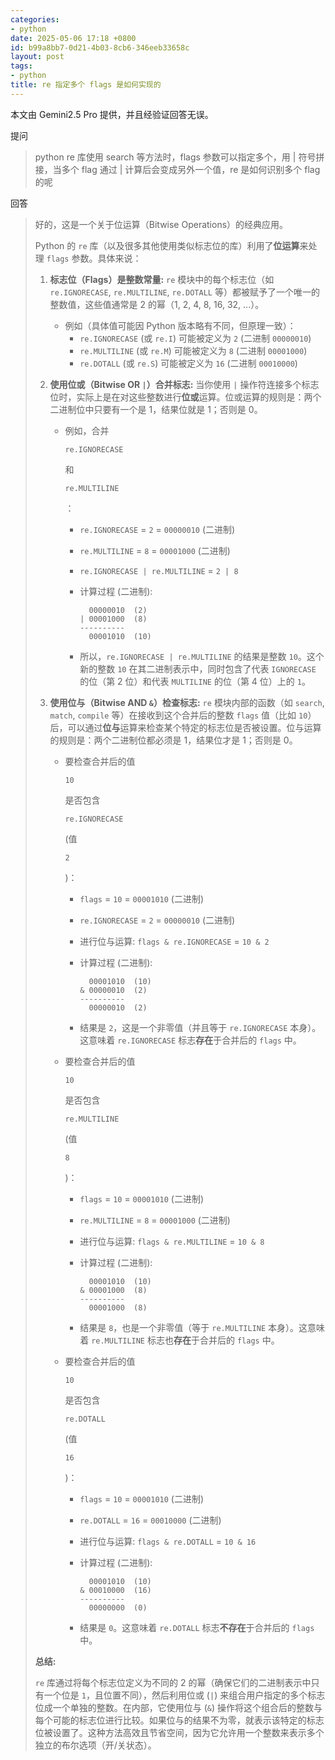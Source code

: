 ```yaml
---
categories:
- python
date: 2025-05-06 17:18 +0800
id: b99a8bb7-0d21-4b03-8cb6-346eeb33658c
layout: post
tags:
- python
title: re 指定多个 flags 是如何实现的
---
```


本文由 Gemini2.5 Pro 提供，并且经验证回答无误。



提问

> python re 库使用 search 等方法时，flags 参数可以指定多个，用 | 符号拼接，当多个 flag 通过 | 计算后会变成另外一个值，re 是如何识别多个 flag 的呢

回答

> 好的，这是一个关于位运算（Bitwise Operations）的经典应用。
>
> Python 的 `re` 库（以及很多其他使用类似标志位的库）利用了**位运算**来处理 `flags` 参数。具体来说：
>
> 1. **标志位（Flags）是整数常量:** `re` 模块中的每个标志位（如 `re.IGNORECASE`, `re.MULTILINE`, `re.DOTALL` 等）都被赋予了一个唯一的整数值，这些值通常是 2 的幂（1, 2, 4, 8, 16, 32, ...）。
>
>    - 例如（具体值可能因 Python 版本略有不同，但原理一致）：
>      - `re.IGNORECASE` (或 `re.I`) 可能被定义为 `2` (二进制 `00000010`)
>      - `re.MULTILINE` (或 `re.M`) 可能被定义为 `8` (二进制 `00001000`)
>      - `re.DOTALL` (或 `re.S`) 可能被定义为 `16` (二进制 `00010000`)
>
> 2. **使用位或（Bitwise OR `|`）合并标志:** 当你使用 `|` 操作符连接多个标志位时，实际上是在对这些整数进行**位或**运算。位或运算的规则是：两个二进制位中只要有一个是 1，结果位就是 1；否则是 0。
>
>    - 例如，合并 
>
>      ```
>      re.IGNORECASE
>      ```
>
>       和 
>
>      ```
>      re.MULTILINE
>      ```
>
>      ：
>
>      - `re.IGNORECASE` = `2` = `00000010` (二进制)
>
>      - `re.MULTILINE` = `8` = `00001000` (二进制)
>
>      - `re.IGNORECASE | re.MULTILINE` = `2 | 8`
>
>      - 计算过程 (二进制):
>
>        ```
>          00000010  (2)
>        | 00001000  (8)
>        ----------
>          00001010  (10)
>        ```
>
>      - 所以，`re.IGNORECASE | re.MULTILINE` 的结果是整数 `10`。这个新的整数 `10` 在其二进制表示中，同时包含了代表 `IGNORECASE` 的位（第 2 位）和代表 `MULTILINE` 的位（第 4 位）上的 `1`。
>
> 3. **使用位与（Bitwise AND `&`）检查标志:** `re` 模块内部的函数（如 `search`, `match`, `compile` 等）在接收到这个合并后的整数 `flags` 值（比如 `10`）后，可以通过**位与**运算来检查某个特定的标志位是否被设置。位与运算的规则是：两个二进制位都必须是 1，结果位才是 1；否则是 0。
>
>    - 要检查合并后的值 
>
>      ```
>      10
>      ```
>
>       是否包含 
>
>      ```
>      re.IGNORECASE
>      ```
>
>       (值 
>
>      ```
>      2
>      ```
>
>      )：
>
>      - `flags` = `10` = `00001010` (二进制)
>
>      - `re.IGNORECASE` = `2` = `00000010` (二进制)
>
>      - 进行位与运算: `flags & re.IGNORECASE` = `10 & 2`
>
>      - 计算过程 (二进制):
>
>        ```
>          00001010  (10)
>        & 00000010  (2)
>        ----------
>          00000010  (2)
>        ```
>
>      - 结果是 `2`，这是一个非零值（并且等于 `re.IGNORECASE` 本身）。这意味着 `re.IGNORECASE` 标志**存在**于合并后的 `flags` 中。
>
>    - 要检查合并后的值 
>
>      ```
>      10
>      ```
>
>       是否包含 
>
>      ```
>      re.MULTILINE
>      ```
>
>       (值 
>
>      ```
>      8
>      ```
>
>      )：
>
>      - `flags` = `10` = `00001010` (二进制)
>
>      - `re.MULTILINE` = `8` = `00001000` (二进制)
>
>      - 进行位与运算: `flags & re.MULTILINE` = `10 & 8`
>
>      - 计算过程 (二进制):
>
>        ```
>          00001010  (10)
>        & 00001000  (8)
>        ----------
>          00001000  (8)
>        ```
>
>      - 结果是 `8`，也是一个非零值（等于 `re.MULTILINE` 本身）。这意味着 `re.MULTILINE` 标志也**存在**于合并后的 `flags` 中。
>
>    - 要检查合并后的值 
>
>      ```
>      10
>      ```
>
>       是否包含 
>
>      ```
>      re.DOTALL
>      ```
>
>       (值 
>
>      ```
>      16
>      ```
>
>      )：
>
>      - `flags` = `10` = `00001010` (二进制)
>
>      - `re.DOTALL` = `16` = `00010000` (二进制)
>
>      - 进行位与运算: `flags & re.DOTALL` = `10 & 16`
>
>      - 计算过程 (二进制):
>
>        ```
>          00001010  (10)
>        & 00010000  (16)
>        ----------
>          00000000  (0)
>        ```
>
>      - 结果是 `0`。这意味着 `re.DOTALL` 标志**不存在**于合并后的 `flags` 中。
>
> **总结:**
>
> `re` 库通过将每个标志位定义为不同的 2 的幂（确保它们的二进制表示中只有一个位是 `1`，且位置不同），然后利用位或 (`|`) 来组合用户指定的多个标志位成一个单独的整数。在内部，它使用位与 (`&`) 操作将这个组合后的整数与每个可能的标志位进行比较。如果位与的结果不为零，就表示该特定的标志位被设置了。这种方法高效且节省空间，因为它允许用一个整数来表示多个独立的布尔选项（开/关状态）。
